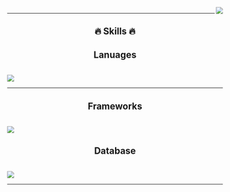 <img align="right" src="https://visitor-badge.laobi.icu/badge?page_id=freedevsoft.freedevsoft">

<hr>
<h2 align="center">🔥 Skills 🔥</h2>
<h2 align="center">Lanuages</h2>
<br>
<img src= "https://skillicons.dev/icons?i=html,css,js,ts,py,cs,ruby,php,dart"/>

<hr>
<h2 align="center">Frameworks</h2>
<br>
<img src= "https://skillicons.dev/icons?i=angular,unity,react,nextjs,laravel,nodejs,flutter,vuejs,solidity,svelte,threejs,tailwind,materialui,nuxtjs,nestjs,prisma,qt,sass,webflow,django"/>
<h2 align="center">Database</h2>
<br>
<img src= "https://skillicons.dev/icons?i=mongodb,mysql,sqlite,firebase,aws"/>
<hr>
